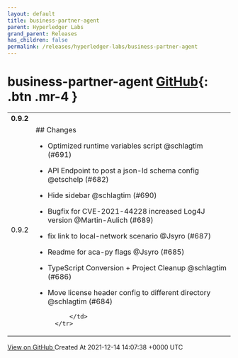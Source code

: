 ```yaml
---
layout: default
title: business-partner-agent
parent: Hyperledger Labs
grand_parent: Releases
has_children: false
permalink: /releases/hyperledger-labs/business-partner-agent
---
```


# business-partner-agent <span class="fs-3 right-align">[GitHub](https://github.com/hyperledger-labs/business-partner-agent){: .btn .mr-4 }</span>


<div>
    <table>
        <tr>
            <td colspan="2">
                <b>
                    0.9.2
                </b>
            </td>
        </tr>
        <tr>
            <td>
                <span class="chip">
                    0.9.2
                </span>
            </td>
            <td>
                ## Changes

- Optimized runtime variables script @schlagtim (#691)
- API Endpoint to post a json-ld schema config @etschelp (#682)
- Hide sidebar @schlagtim (#690)
- Bugfix for CVE-2021-44228 increased Log4J version @Martin-Aulich (#689)
- fix link to local-network scenario @Jsyro (#687)
- Readme for aca-py flags @Jsyro (#685)
- TypeScript Conversion + Project Cleanup @schlagtim (#686)
- Move license header config to different directory @schlagtim (#684)

            </td>
        </tr>
    </table>
    <a href="https://github.com/hyperledger-labs/business-partner-agent/releases/tag/0.9.2" class=".btn">
        View on GitHub
    </a>
    <span class="right-align">
        Created At 2021-12-14 14:07:38 +0000 UTC
    </span>
</div>

